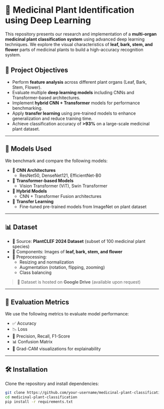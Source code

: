 # 🌿 Medicinal Plant Identification using Deep Learning

This repository presents our research and implementation of a **multi-organ medicinal plant classification system** using advanced deep learning techniques. We explore the visual characteristics of **leaf, bark, stem, and flower** parts of medicinal plants to build a high-accuracy recognition system.

## 📌 Project Objectives

- Perform **feature analysis** across different plant organs (Leaf, Bark, Stem, Flower).
- Evaluate multiple **deep learning models** including CNNs and Transformer-based architectures.
- Implement **hybrid CNN + Transformer** models for performance benchmarking.
- Apply **transfer learning** using pre-trained models to enhance generalization and reduce training time.
- Achieve classification accuracy of **>93%** on a large-scale medicinal plant dataset.

---

## 🧠 Models Used

We benchmark and compare the following models:

- 🔹 **CNN Architectures**  
  - ResNet50, DenseNet121, EfficientNet-B0  
- 🔹 **Transformer-based Models**  
  - Vision Transformer (ViT), Swin Transformer  
- 🔹 **Hybrid Models**  
  - CNN + Transformer Fusion architectures  
- 🔹 **Transfer Learning**  
  - Fine-tuned pre-trained models from ImageNet on plant dataset  

---

## 📊 Dataset

- 📁 Source: **PlantCLEF 2024 Dataset** (subset of 100 medicinal plant species)
- 🔬 Components: Images of **leaf, bark, stem, and flower**
- 🧹 Preprocessing:
  - Resizing and normalization
  - Augmentation (rotation, flipping, zooming)
  - Class balancing

> 💾 Dataset is hosted on **Google Drive** (available upon request)

---

## 🧪 Evaluation Metrics

We use the following metrics to evaluate model performance:

- ✅ Accuracy  
- 📉 Loss  
- 🧮 Precision, Recall, F1-Score  
- 📊 Confusion Matrix  
- 🌈 Grad-CAM visualizations for explainability

---

## 🛠️ Installation

Clone the repository and install dependencies:

```bash
git clone https://github.com/your-username/medicinal-plant-classification.git
cd medicinal-plant-classification
pip install -r requirements.txt
